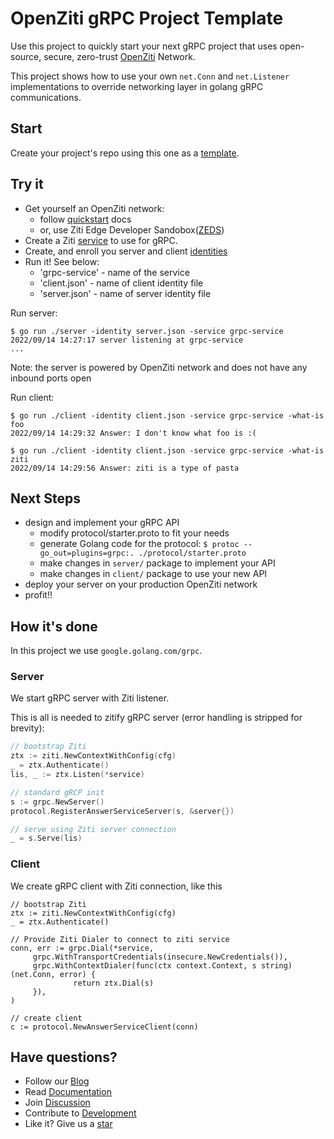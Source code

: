 OpenZiti gRPC Project Template
==============================

Use this project to quickly start your next gRPC project that uses open-source, secure, zero-trust
[OpenZiti](https://github.com/openziti/ziti) Network.

This project shows how to use your own `net.Conn` and `net.Listener` implementations to override networking layer 
in golang gRPC communications.


## Start

Create your project's repo using this one as a 
[template](https://docs.github.com/en/repositories/creating-and-managing-repositories/creating-a-repository-from-a-template).

## Try it

* Get yourself an OpenZiti network:
  * follow [quickstart](https://openziti.github.io/ziti/quickstarts/quickstart-overview.html) docs
  * or, use Ziti Edge Developer Sandobox([ZEDS](https://zeds.openziti.org))
* Create a Ziti [service](https://openziti.github.io/ziti/services/overview.html) to use for gRPC.
* Create, and enroll you server and client [identities](https://openziti.github.io/ziti/identities/overview.html)
* Run it! See below:
  * 'grpc-service' - name of the service
  * 'client.json' - name of client identity file
  * 'server.json' - name of server identity file

Run server:
```console
$ go run ./server -identity server.json -service grpc-service
2022/09/14 14:27:17 server listening at grpc-service
...
```
Note: the server is powered by OpenZiti network and does not have any inbound ports open

Run client:
```console
$ go run ./client -identity client.json -service grpc-service -what-is foo
2022/09/14 14:29:32 Answer: I don't know what foo is :(

$ go run ./client -identity client.json -service grpc-service -what-is ziti
2022/09/14 14:29:56 Answer: ziti is a type of pasta
```

## Next Steps

* design and implement your gRPC API  
  * modify protocol/starter.proto to fit your needs
  * generate Golang code for the protocol: `$ protoc --go_out=plugins=grpc:. ./protocol/starter.proto`
  * make changes in `server/` package to implement your API
  * make changes in `client/` package to use your new API
* deploy your server on your production OpenZiti network
* profit!!


## How it's done
In this project we use `google.golang.com/grpc`.

### Server
We start gRPC server with Ziti listener.

This is all is needed to zitify gRPC server (error handling is stripped for brevity):
```go
// bootstrap Ziti
ztx := ziti.NewContextWithConfig(cfg)
_ = ztx.Authenticate()
lis, _ := ztx.Listen(*service)

// standard gRCP init
s := grpc.NewServer()
protocol.RegisterAnswerServiceServer(s, &server{})

// serve using Ziti server connection
_ = s.Serve(lis)
```

### Client
We create gRPC client with Ziti connection, like this
```golang
// bootstrap Ziti
ztx := ziti.NewContextWithConfig(cfg)
_ = ztx.Authenticate()

// Provide Ziti Dialer to connect to ziti service
conn, err := grpc.Dial(*service,
     grpc.WithTransportCredentials(insecure.NewCredentials()),
     grpc.WithContextDialer(func(ctx context.Context, s string) (net.Conn, error) {
              return ztx.Dial(s)
     }),
)

// create client
c := protocol.NewAnswerServiceClient(conn)
```


## Have questions?

* Follow our [Blog](https://openziti.io/)
* Read [Documentation](https://openziti.github.io)
* Join [Discussion](https://openziti.discourse.group)
* Contribute to [Development](https://github.com/openziti)
* Like it? Give us a [star](https://github.com/openziti/ziti)
